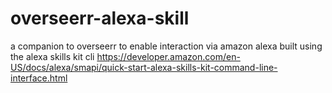 # overseerr-alexa-skill
a companion to overseerr to enable interaction via amazon alexa
built using the alexa skills kit cli https://developer.amazon.com/en-US/docs/alexa/smapi/quick-start-alexa-skills-kit-command-line-interface.html
